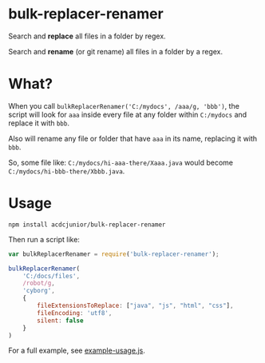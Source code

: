 # bulk-replacer-renamer

Search and **replace** all files in a folder by regex.

Search and **rename** (or git rename) all files in a folder by a regex.

# What?

When you call `bulkReplacerRenamer('C:/mydocs', /aaa/g, 'bbb')`, the script
will look for `aaa` inside every file at any folder within `C:/mydocs` and replace it with `bbb`.

Also will rename any file or folder that have `aaa` in its name, replacing it with `bbb`.

So, some file like: `C:/mydocs/hi-aaa-there/Xaaa.java` would become `C:/mydocs/hi-bbb-there/Xbbb.java`.

# Usage

    npm install acdcjunior/bulk-replacer-renamer

Then run a script like:

```javascript
var bulkReplacerRenamer = require('bulk-replacer-renamer');

bulkReplacerRenamer(
    'C:/docs/files',
    /robot/g,
    'cyborg',
    {
        fileExtensionsToReplace: ["java", "js", "html", "css"],
        fileEncoding: 'utf8',
        silent: false
    }
)
```

For a full example, see [example-usage.js](example-usage.js).